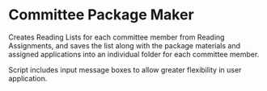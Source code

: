# Committee Package Maker
Creates Reading Lists for each committee member from Reading Assignments, and saves the list along with the package materials and assigned applications into an individual folder for each committee member.

Script includes input message boxes to allow greater flexibility in user application.
